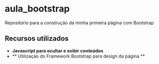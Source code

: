 # aula_bootstrap
Repositório para a construção da minha primeira página com Bootstrap

## Recursos utilizados
 - **Javascript para ocultar e exibir conteúdos**
 - ** Utilização do Framework Bootstrap para design da página **
